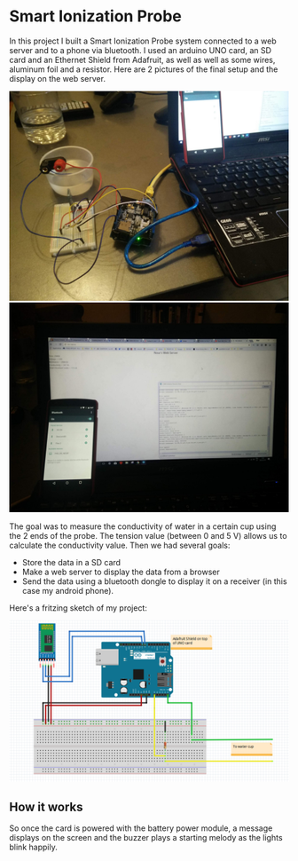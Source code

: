 # Smart Ionization Probe
In this project I built a Smart Ionization Probe system connected to a web server and to a phone via bluetooth. 
I used an arduino UNO card, an SD card and an Ethernet Shield from Adafruit, as well as well as some wires, aluminum foil and a resistor.
Here are 2 pictures of the final setup and the display on the web server.

![Nour](images/picture1.jpg)
![Nour](images/picture2.jpg)

The goal was to measure the conductivity of water in a certain cup using the 2 ends of the probe. The tension value (between 0 and 5 V) allows us to calculate the conductivity value. Then we had several goals:
+ Store the data in a SD card
+ Make a web server to display the data from a browser
+ Send the data using a bluetooth dongle to display it on a receiver (in this case my android phone).

Here's a fritzing sketch of my project: 

![sketch](images/sketch.PNG)


## How it works

So once the card is powered with the battery power module, a message displays on the screen and the buzzer plays a starting melody as the lights blink happily. 
